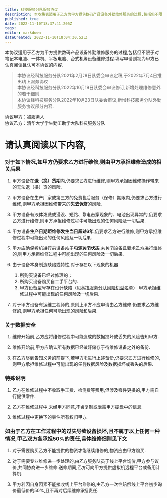 ```yaml
---
title: 科技服务分队服务协议
description: 本收集表适用于乙方为甲方提供数码产品设备外勤维修服务的过程,包括但不限于对笔记本电脑、一体机、平板电脑、台式机等设备维修过程.填写申请则视为您已认真阅读且认可本协议的内容.
published: true
date: 2022-11-10T18:37:41.205Z
tags: 
editor: markdown
dateCreated: 2022-11-10T18:04:30.521Z
---
```


本协议适用于乙方为甲方提供数码产品设备外勤维修服务的过程,包括但不限于对笔记本电脑、一体机、平板电脑、台式机等设备维修过程.填写申请则视为甲方已认真阅读且认可本协议的内容.

>本协议经科技服务分队2021年2月28日队委会审议定稿,于2022年7月4日推出线上服务协议.  
>本协议经科技服务分队2022年10月19日队委会审议修订,新增处理维修意外的若干细则.  
>本协议经科技服务分队2022年10月23日队委会审议,新增科技服务分队外勤服务协议部分内容.  

协议甲方：被服务人  
协议乙方：清华大学学生勤工助学大队科技服务分队

# 请认真阅读以下内容,

### 对于如下情况,如甲方仍要求乙方进行维修,则由甲方承担维修造成的相关后果

1. 甲方设备在**退（换）货期**内,仍要求乙方进行维修,则甲方承担因维修操作带来的无法退（换）货的风险.

2. 甲方设备在生产厂家或第三方的免费售后服务（保修）期限内,仍要求乙方进行维修,则甲方承担因维修带来的**失去保修**的风险.

3. 甲方设备有液体泼溅或浸没、短路、静电击穿现象的、电池出现异常的,仍要求乙方进行维修,则甲方承担维修过程中可能出现的任何风险及一切后果.

4. 甲方设备**生产日期距维修发生当日超过6年**,仍要求乙方进行维修,则甲方承担维修过程中可能出现的任何风险及一切后果.  

5. 甲方应确保拆机进行前设备处于**电源关闭状态**,未关闭设备且要求乙方进行维修的,则甲方承担维修过程中可能出现的任何风险及一切后果.  

6. 由于设备本身制造缺陷或特性,对于存在以下现象的机器
   1. 所购买设备已经过修理的；
   2. 所购买设备购买自二手平台的.
   3. 甲方设备型号存在设计缺陷（见[科技服务分队风险机型名单](/regulations/watchout.md)）
   甲方承担维修过程中可能出现的任何风险及一切后果.

7. 对于甲方设备有运维工程师的,原则上甲方不应申请由乙方维修.仍要求乙方维修的,则甲方承担任何可能出现的风险和后果.

### 关于数据安全

1. 维修开始前,乙方应将维修过程中可能造成的数据损坏或丢失的风险告知甲方.

2. 维修开始前,甲方应确认所有数据已经做好储存于待维修设备之外的备份.

3. 在乙方尽到告知义务的前提下,若甲方未进行上述备份,仍要求乙方进行维修的,则甲方承担维修过程中可能出现的任何数据风险及数据损坏或丢失的后果.



### 特殊说明

1. 乙方在维修过程中不收取手工费、检测费等费用,但涉及零件更换的,甲方需自行提供零件.

2. 乙方在维修过程中,未经甲方同意,不会复制或泄露甲方硬盘中的信息.

3. 维修过程中更换下的零件所有权归甲方.

### 如由于乙方在工作过程中的过失导致设备损坏,且不属于以上任何一种情况,甲乙双方各承担50%的责任,具体维修细则见下文

1. 对于需要购买乙方不能提供的物资才能继续维修的,物资应由甲方购买.  

2. 对于需要专业维修进一步处理的,由乙方服务队员于线上平台询价,甲方参与议价,共同协商进一步维修.送修期间,乙方可向甲方提供虚拟机远程平台或备用计算机.

3. 甲方若因自身因素不能接收线上平台维修的,由乙方一次性赔偿线上平台初步询价最低价的50%,且不再对后续维修承担责任.